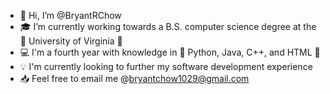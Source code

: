 - 👋 Hi, I’m @BryantRChow
- :mortar_board: I’m currently working towards a B.S. computer science degree at the :large_orange_diamond: University of Virginia :large_blue_diamond:
- :computer: I'm a fourth year with knowledge in :small_blue_diamond: Python, Java, C++, and HTML :small_blue_diamond:
- :bulb:  I'm currently looking to further my software development experience
- :inbox_tray: Feel free to email me @bryantchow1029@gmail.com

<!---
BryantRChow/BryantRChow is a ✨ special ✨ repository because its `README.md` (this file) appears on your GitHub profile.
You can click the Preview link to take a look at your changes.
--->

